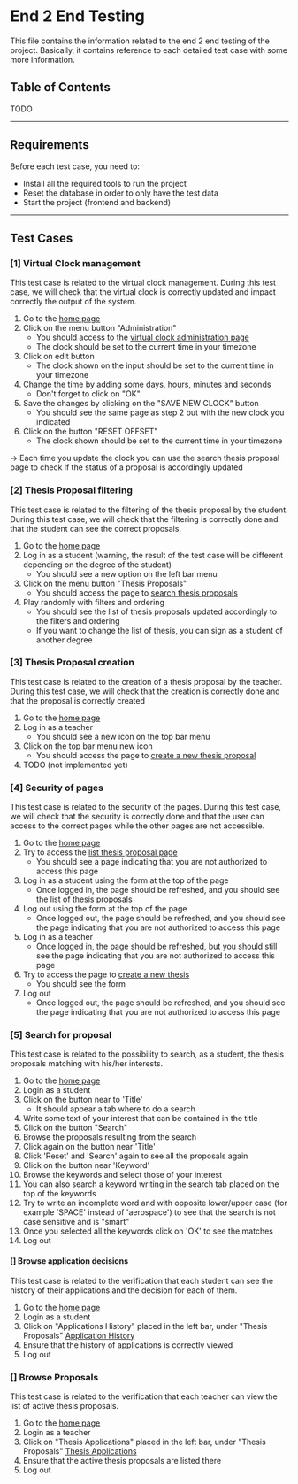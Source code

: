 # End 2 End Testing
This file contains the information related to the end 2 end testing of the project. Basically, it contains reference to each detailed test case with some more information.

## Table of Contents
TODO

---

## Requirements
Before each test case, you need to:
- Install all the required tools to run the project
- Reset the database in order to only have the test data
- Start the project (frontend and backend)

---

## Test Cases
### [1] Virtual Clock management
This test case is related to the virtual clock management. During this test case, we will check that the virtual clock
is correctly updated and impact correctly the output of the system.

1. Go to the [home page](http://localhost:5173/)
2. Click on the menu button "Administration"
    - You should access to the [virtual clock administration page](http://localhost:5173/admin/virtual-clock)
    - The clock should be set to the current time in your timezone
3. Click on edit button
    - The clock shown on the input should be set to the current time in your timezone
4. Change the time by adding some days, hours, minutes and seconds 
   - Don't forget to click on "OK"
5. Save the changes by clicking on the "SAVE NEW CLOCK" button
   - You should see the same page as step 2 but with the new clock you indicated
6. Click on the button "RESET OFFSET"
   - The clock shown should be set to the current time in your timezone

-> Each time you update the clock you can use the search thesis proposal page to check if the status of a proposal is
accordingly updated

### [2] Thesis Proposal filtering
This test case is related to the filtering of the thesis proposal by the student. During this test case, we will check that the filtering is correctly done and that the student can see the correct proposals.

1. Go to the [home page](http://localhost:5173/)
2. Log in as a student (warning, the result of the test case will be different depending on the degree of the student)
    - You should see a new option on the left bar menu
3. Click on the menu button "Thesis Proposals"
    - You should access the page to [search thesis proposals](http://localhost:5173/proposals)
4. Play randomly with filters and ordering
    - You should see the list of thesis proposals updated accordingly to the filters and ordering
    - If you want to change the list of thesis, you can sign as a student of another degree

### [3] Thesis Proposal creation
This test case is related to the creation of a thesis proposal by the teacher. During this test case, we will check that the creation is correctly done and that the proposal is correctly created

1. Go to the [home page](http://localhost:5173/)
2. Log in as a teacher
    - You should see a new icon on the top bar menu
3. Click on the top bar menu new icon
   - You should access the page to [create a new thesis proposal](http://localhost:5173/insert-proposal)
4. TODO (not implemented yet)

### [4] Security of pages
This test case is related to the security of the pages. During this test case, we will check that the security is correctly done and that the user can access to the correct pages while the other pages are not accessible.

1. Go to the [home page](http://localhost:5173/)
2. Try to access the [list thesis proposal page](http://localhost:5173/proposals)
   - You should see a page indicating that you are not authorized to access this page
3. Log in as a student using the form at the top of the page
   - Once logged in, the page should be refreshed, and you should see the list of thesis proposals
4. Log out using the form at the top of the page
   - Once logged out, the page should be refreshed, and you should see the page indicating that you are not authorized
     to access this page
5. Log in as a teacher
   - Once logged in, the page should be refreshed, but you should still see the page indicating that you are not
     authorized to access this page
6. Try to access the page to [create a new thesis](http://localhost:5173/insert-proposal)
   - You should see the form
7. Log out
   - Once logged out, the page should be refreshed, and you should see the page indicating that you are not authorized to access this page

### [5] Search for proposal
This test case is related to the possibility to search, as a student, the thesis proposals matching with his/her interests.

1. Go to the [home page](http://localhost:5173/)
2. Login as a student
3. Click on the button near to 'Title'
   - It should appear a tab where to do a search
4. Write some text of your interest that can be contained in the title
5. Click on the button "Search"
6. Browse the proposals resulting from the search
7. Click again on the button near 'Title'
8. Click 'Reset' and 'Search' again to see all the proposals again
9. Click on the button near 'Keyword'
10. Browse the keywords and select those of your interest
11. You can also search a keyword writing in the search tab placed on the top of the keywords
12. Try to write an incomplete word and with opposite lower/upper case (for example 'SPACE' instead of 'aerospace') to see that the search is not case sensitive and is "smart"
13. Once you selected all the keywords click on 'OK' to see the matches
14. Log out



#### [] Browse application decisions

This test case is related to the verification that each student can see the history of their applications and the decision for each of them.


1. Go to the [home page](http://localhost:5173/)
2. Login as a student
3. Click on "Applications History" placed in the left bar, under "Thesis Proposals" [Application History](http://localhost:5173/applications)
4. Ensure that the history of applications is correctly viewed
5. Log out

### [] Browse Proposals

This test case is related to the verification that each teacher can view the list of active thesis proposals.

1. Go to the [home page](http://localhost:5173/)
2. Login as a teacher
3. Click on "Thesis Applications" placed in the left bar, under "Thesis Proposals" [Thesis Applications](http://localhost:5173/applications)
4. Ensure that the active thesis proposals are listed there 
5. Log out